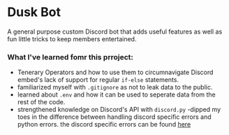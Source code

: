 # Dusk Bot
A general purpose custom Discord bot that adds useful features as well as fun little tricks to keep members entertained.  

### What I've learned fomr this prroject:
- Tenerary Operators and how to use them to circumnavigate Discord embed's lack of support for regular `if-else` statements.
- familiarized myself with `.gitignore` as not to leak data to the public.
- learned about `.env` and how it can be used to seperate data from the rest of the code.
- strengthened knowledge on Discord's API with `discord.py`
-dipped my toes in the difference between handling discord specific errors and python errors. the discord specific errors can be found [here](https://discordpy.readthedocs.io/en/latest/api.html#discord.DiscordException) 